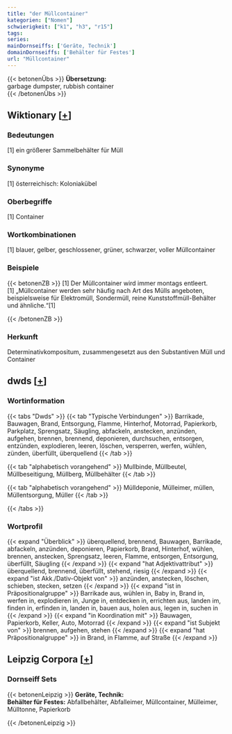 ```yaml
---
title: "der Müllcontainer"
kategorien: ["Nomen"]
schwierigkeit: ["k1", "h3", "r15"]
tags:
series:
mainDornseiffs: ['Geräte, Technik']
domainDornseiffs: ['Behälter für Festes']
url: "Müllcontainer"
---
```


{{< betonenÜbs >}}
**Übersetzung:**  
garbage dumpster, rubbish  container  
{{< /betonenÜbs >}}

## Wiktionary [[+](https://de.wiktionary.org/wiki/Müllcontainer)]

### Bedeutungen
[1] ein größerer Sammelbehälter für Müll  

### Synonyme
[1] österreichisch: Koloniakübel  

### Oberbegriffe
[1] Container  

### Wortkombinationen
[1] blauer, gelber, geschlossener, grüner, schwarzer, voller Müllcontainer  

### Beispiele
{{< betonenZB >}}
[1] Der Müllcontainer wird immer montags entleert.  
[1] „Müllcontainer werden sehr häufig nach Art des Mülls angeboten, beispielsweise für Elektromüll, Sondermüll, reine Kunststoffmüll-Behälter und ähnliche.“[1]  

{{< /betonenZB >}}
### Herkunft
Determinativkompositum, zusammengesetzt aus den Substantiven Müll und Container  



## dwds [[+](https://www.dwds.de/wb/Müllcontainer)]

### Wortinformation
{{< tabs "Dwds" >}}
{{< tab "Typische Verbindungen" >}}
Barrikade, Bauwagen, Brand, Entsorgung, Flamme, Hinterhof, Motorrad, Papierkorb, Parkplatz, Sprengsatz, Säugling, abfackeln, anstecken, anzünden, aufgehen, brennen, brennend, deponieren, durchsuchen, entsorgen, entzünden, explodieren, leeren, löschen, versperren, werfen, wühlen, zünden, überfüllt, überquellend
{{< /tab >}}

{{< tab "alphabetisch vorangehend" >}}
Mullbinde, Müllbeutel, Müllbeseitigung, Müllberg, Müllbehälter
{{< /tab >}}

{{< tab "alphabetisch vorangehend" >}}
Mülldeponie, Mülleimer, müllen, Müllentsorgung, Müller
{{< /tab >}}

{{< /tabs >}}

### Wortprofil
{{< expand "Überblick" >}} überquellend, brennend, Bauwagen, Barrikade, abfackeln, anzünden, deponieren, Papierkorb, Brand, Hinterhof, wühlen, brennen, anstecken, Sprengsatz, leeren, Flamme, entsorgen, Entsorgung, überfüllt, Säugling {{< /expand >}}
{{< expand "hat Adjektivattribut" >}} überquellend, brennend, überfüllt, stehend, riesig {{< /expand >}}
{{< expand "ist Akk./Dativ-Objekt von" >}} anzünden, anstecken, löschen, schieben, stecken, setzen {{< /expand >}}
{{< expand "ist in Präpositionalgruppe" >}} Barrikade aus, wühlen in, Baby in, Brand in, werfen in, explodieren in, Junge in, entdecken in, errichten aus, landen im, finden in, erfinden in, landen in, bauen aus, holen aus, legen in, suchen in {{< /expand >}}
{{< expand "in Koordination mit" >}} Bauwagen, Papierkorb, Keller, Auto, Motorrad {{< /expand >}}
{{< expand "ist Subjekt von" >}} brennen, aufgehen, stehen {{< /expand >}}
{{< expand "hat Präpositionalgruppe" >}} in Brand, in Flamme, auf Straße {{< /expand >}}

## Leipzig Corpora [[+](https://corpora.uni-leipzig.de/en/res?word=Müllcontainer&corpusId=deu_newscrawl-public_2018)]

### Dornseiff Sets
{{< betonenLeipzig >}}
**Geräte, Technik:**  
**Behälter für Festes:** Abfallbehälter, Abfalleimer, Müllcontainer, Mülleimer, Mülltonne, Papierkorb  

{{< /betonenLeipzig >}}
